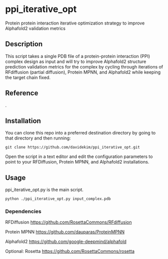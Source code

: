 # ppi_iterative_opt
Protein protein interaction iterative optimization strategy to improve Alphafold2 validation metrics

## Description
This script takes a single PDB file of a protein-protein interaction (PPI) complex design as input and will try to improve Alphafold2 structure prediction validation metrics for the complex by cycling through iterations of RFdiffusion (partial diffusion), Protein MPNN, and Alphafold2 while keeping the target chain fixed.

## Reference
.

## Installation
You can clone this repo into a preferred destination directory by going to that directory and then running:

`git clone https://github.com/davidekim/ppi_iterative_opt.git`

Open the script in a text editor and edit the configuration parameters to point to your RFDiffusion, Protein MPNN, and Alphafold2 installations. 

## Usage
ppi_iterative_opt.py is the main script.

`python ./ppi_iterative_opt.py input_complex.pdb`

### Dependencies
RFDiffusion https://github.com/RosettaCommons/RFdiffusion

Protein MPNN https://github.com/dauparas/ProteinMPNN

Alphafold2 https://github.com/google-deepmind/alphafold

Optional: Rosetta https://github.com/RosettaCommons/rosetta
